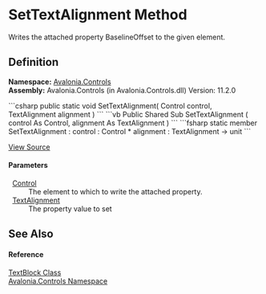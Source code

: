 # SetTextAlignment Method


Writes the attached property BaselineOffset to the given element.



## Definition
**Namespace:** <a href="N_Avalonia_Controls">Avalonia.Controls</a>  
**Assembly:** Avalonia.Controls (in Avalonia.Controls.dll) Version: 11.2.0

<Tabs groupId="api-code-preview">
<TabItem value="csharp" label="C#">
```csharp
public static void SetTextAlignment(
	Control control,
	TextAlignment alignment
)
```
</TabItem>
<TabItem value="vb" label="VB">
```vb
Public Shared Sub SetTextAlignment ( 
	control As Control,
	alignment As TextAlignment
)
```
</TabItem>
<TabItem value="fsharp" label="F#">
```fsharp
static member SetTextAlignment : 
        control : Control * 
        alignment : TextAlignment -> unit 
```
</TabItem>
</Tabs>



<a href="https://github.com/AvaloniaUI/Avalonia/tree/master/src/Avalonia.Controls/TextBlock.cs#L427" title="View the source code">View Source</a>



#### Parameters
<dl><dt>  <a href="T_Avalonia_Controls_Control">Control</a></dt><dd>The element to which to write the attached property.</dd><dt>  <a href="T_Avalonia_Media_TextAlignment">TextAlignment</a></dt><dd>The property value to set</dd></dl>

## See Also


#### Reference
<a href="T_Avalonia_Controls_TextBlock">TextBlock Class</a>  
<a href="N_Avalonia_Controls">Avalonia.Controls Namespace</a>  
